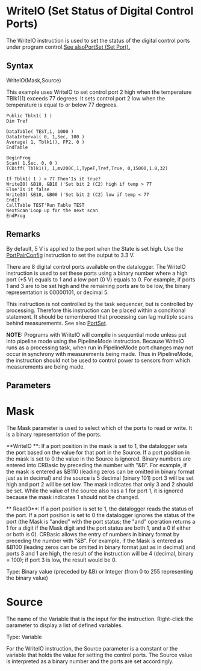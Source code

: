 # WriteIO (Set Status of Digital Control Ports)

The WriteIO instruction is used to set the status of the digital control ports under program control.[See alsoPortSet (Set Port).](portset.md)

## Syntax

WriteIO(Mask,Source)

This example uses WriteIO to set control port 2 high when the temperature TBlk1(1) exceeds 77 degrees. It sets control port 2 low when the temperature is equal to or below 77 degrees.

```
Public Tblk1( 1 )
Dim Tref

DataTable( TEST,1, 1000 )
DataInterval( 0, 1,Sec, 100 )
Average( 1, Tblk1(), FP2, 0 )
EndTable

BeginProg
Scan( 1,Sec, 0, 0 )
TCDiff( Tblk1(), 1,mv200C,1,TypeT,Tref,True, 0,15000,1.8,32)

If Tblk1( 1 ) > 77 Then'Is it true?
WriteIO( &B10, &B10 )'Set bit 2 (C2) high if temp > 77
Else'Is it false
WriteIO( &B10, &B00 )'Set bit 2 (C2) low if temp < 77
EndIf
CallTable TEST'Run Table TEST
NextScan'Loop up for the next scan
EndProg
```

## Remarks

By default, 5 V is applied to the port when the State is set high. Use the [PortPairConfig](portpairconfig.md) instruction to set the output to 3.3 V.

There are 8 digital control ports available on the datalogger. The WriteIO instruction is used to set these ports using a binary number where a high port (+5 V) equals to 1 and a low port (0 V) equals to 0. For example, if ports 1 and 3 are to be set high and the remaining ports are to be low, the binary representation is 00000101, or decimal 5.

This instruction is not controlled by the task sequencer, but is controlled by processing. Therefore this instruction can be placed within a conditional statement. It should be remembered that processing can lag multiple scans behind measurements. See also [PortSet](<JavaScript:TL_5197198.HHClick()>).

**NOTE:** Programs with WriteIO will compile in sequential mode unless put into pipeline mode using the PipelineMode instruction. Because WriteIO runs as a processing task, when run in PipelineMode port changes may not occur in synchrony with measurements being made. Thus in PipelineMode, the instruction should not be used to control power to sensors from which measurements are being made.

## Parameters

# Mask

The Mask parameter is used to select which of the ports to read or write. It is a binary representation of the ports.

**WriteIO **: If a port position in the mask is set to 1, the datalogger sets the port based on the value for that port in the Source. If a port position in the mask is set to 0 the value in the Source is ignored. Binary numbers are entered into CRBasic by preceding the number with "&B". For example, if the mask is entered as &B110 (leading zeros can be omitted in binary format just as in decimal) and the source is 5 decimal (binary 101) port 3 will be set high and port 2 will be set low. The mask indicates that only 3 and 2 should be set. While the value of the source also has a 1 for port 1, it is ignored because the mask indicates 1 should not be changed.

** ReadIO**: If a port position is set to 1, the datalogger reads the status of the port. If a port position is set to 0 the datalogger ignores the status of the port (the Mask is "anded" with the port status; the "and" operation returns a 1 for a digit if the Mask digit and the port status are both 1, and a 0 if either or both is 0). CRBasic allows the entry of numbers in binary format by preceding the number with "&B". For example, if the Mask is entered as &B100 (leading zeros can be omitted in binary format just as in decimal) and ports 3 and 1 are high, the result of the instruction will be 4 (decimal, binary = 100); if port 3 is low, the result would be 0.

Type: Binary value (preceded by &B) or Integer (from 0 to 255 representing the binary value)

# Source

The name of the Variable that is the input for the instruction. Right-click the parameter to display a list of defined variables.

Type: Variable

For the WriteIO instruction, the Source parameter is a constant or the variable that holds the value for setting the control ports. The Source value is interpreted as a binary number and the ports are set accordingly.
